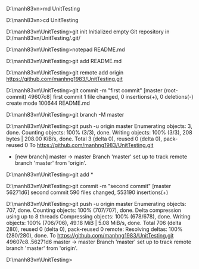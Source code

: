 D:\manh83vn>md UnitTesting

D:\manh83vn>cd UnitTesting

D:\manh83vn\UnitTesting>git init
Initialized empty Git repository in D:/manh83vn/UnitTesting/.git/

D:\manh83vn\UnitTesting>notepad README.md

D:\manh83vn\UnitTesting>git add README.md

D:\manh83vn\UnitTesting>git remote add origin https://github.com/manhng1983/UnitTesting.git

D:\manh83vn\UnitTesting>git commit -m "first commit"
[master (root-commit) 49607c8] first commit
 1 file changed, 0 insertions(+), 0 deletions(-)
 create mode 100644 README.md

D:\manh83vn\UnitTesting>git branch -M master

D:\manh83vn\UnitTesting>git push -u origin master
Enumerating objects: 3, done.
Counting objects: 100% (3/3), done.
Writing objects: 100% (3/3), 208 bytes | 208.00 KiB/s, done.
Total 3 (delta 0), reused 0 (delta 0), pack-reused 0
To https://github.com/manhng1983/UnitTesting.git
 * [new branch]      master -> master
Branch 'master' set up to track remote branch 'master' from 'origin'.

D:\manh83vn\UnitTesting>git add *

D:\manh83vn\UnitTesting>git commit -m "second commit"
[master 56271d6] second commit
 590 files changed, 553190 insertions(+)

D:\manh83vn\UnitTesting>git push -u origin master
Enumerating objects: 707, done.
Counting objects: 100% (707/707), done.
Delta compression using up to 8 threads
Compressing objects: 100% (678/678), done.
Writing objects: 100% (706/706), 49.18 MiB | 5.08 MiB/s, done.
Total 706 (delta 280), reused 0 (delta 0), pack-reused 0
remote: Resolving deltas: 100% (280/280), done.
To https://github.com/manhng1983/UnitTesting.git
   49607c8..56271d6  master -> master
Branch 'master' set up to track remote branch 'master' from 'origin'.

D:\manh83vn\UnitTesting>
